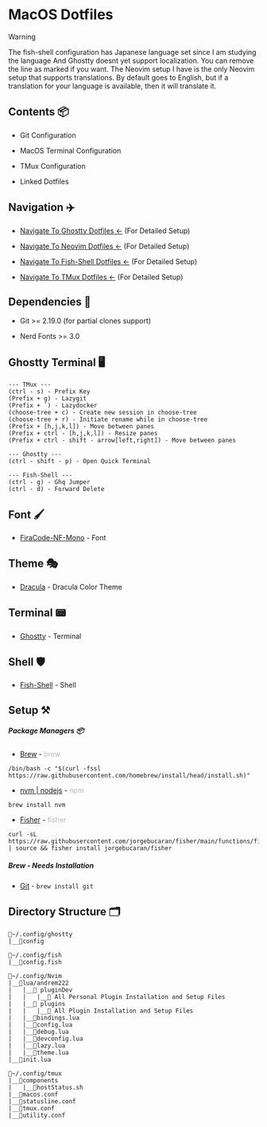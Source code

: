 # MacOS Dotfiles

> [!WARNING]
> The fish-shell configuration has Japanese language set since I am studying the language
> And Ghostty doesnt yet support localization. You can remove the line as marked if you want.
> The Neovim setup I have is the only Neovim setup that supports translations. By default goes to
> English, but if a translation for your language is available, then it will translate it.

## Contents 📦

- Git Configuration

- MacOS Terminal Configuration

- TMux Configuration

- Linked Dotfiles

## Navigation ✈️

- [Navigate To Ghostty Dotfiles <-](https://github.com/AndreM222/ghostty) (For Detailed Setup)

- [Navigate To Neovim Dotfiles <-](https://github.com/AndreM222/nvim) (For Detailed Setup)

- [Navigate To Fish-Shell Dotfiles <-](https://github.com/AndreM222/fish) (For Detailed Setup)

- [Navigate To TMux Dotfiles <-](https://github.com/AndreM222/tmux) (For Detailed Setup)

## Dependencies 📃

- Git >= 2.19.0 (for partial clones support)

- Nerd Fonts >= 3.0

## Ghostty Terminal 🖥️

```
--- TMux ---
(ctrl - s) - Prefix Key
(Prefix + g) - Lazygit
(Prefix + `) - Lazydocker
(choose-tree + c) - Create new session in choose-tree
(choose-tree + r) - Initiate rename while in choose-tree
(Prefix + [h,j,k,l]) - Move between panes
(Prefix + ctrl - [h,j,k,l]) - Resize panes
(Prefix + ctrl - shift - arrow[left,right]) - Move between panes
```

```
--- Ghostty ---
(ctrl - shift - p) - Open Quick Terminal
```

```
--- Fish-Shell ---
(ctrl - g) - Ghq Jumper
(ctrl - d) - Forward Delete
```

## Font 🖌️

- [FiraCode-NF-Mono](https://www.nerdfonts.com/font-downloads) - Font

## Theme 🎭

- [Dracula](https://draculatheme.com/windows-terminal) - Dracula Color Theme

## Terminal 📟

- [Ghostty](https://ghostty.org/) - Terminal

## Shell 🛡️

- [Fish-Shell](https://fishshell.com/) - Shell

## Setup ⚒️

##### Package Managers 📦

- [Brew](https://github.com/coreybutler/nvm-windows) - <span style="opacity:30%">brew</span>
```
/bin/bash -c "$(curl -fssl https://raw.githubusercontent.com/homebrew/install/head/install.sh)"
```

- [nvm | nodejs](https://github.com/nvm-sh/nvm) - <span style="opacity:30%">npm</span>
```
brew install nvm
```

- [Fisher](https://github.com/jorgebucaran/fisher) - <span style="opacity:30%">fisher</span>
```
curl -sL https://raw.githubusercontent.com/jorgebucaran/fisher/main/functions/fisher.fish | source && fisher install jorgebucaran/fisher
```

##### Brew - Needs Installation

- [Git](https://git-scm.com/download/win) - `brew install git`

## Directory Structure 🗂️

```
📂~/.config/ghostty
|__📄config

📂~/.config/fish
|__📄config.fish

📂~/.config/Nvim
|__📂lua/andrem222
|   |__📂 pluginDev
|   |   |__📑 All Personal Plugin Installation and Setup Files
|   |__📂 plugins
|   |   |__📑 All Plugin Installation and Setup Files
|   |__📄bindings.lua
|   |__📄config.lua
|   |__📄debug.lua
|   |__📄devconfig.lua
|   |__📄lazy.lua
|   |__📄theme.lua
|__📄init.lua

📂~/.config/tmux
|__📂components
|   |__📄hostStatus.sh
|__📄macos.conf
|__📄statusline.conf
|__📄tmux.conf
|__📄utility.conf
```
